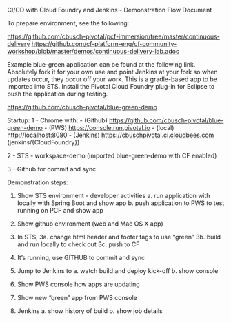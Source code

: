 CI/CD with Cloud Foundry and Jenkins - Demonstration Flow Document

To prepare environment, see the following:

https://github.com/cbusch-pivotal/pcf-immersion/tree/master/continuous-delivery
https://github.com/cf-platform-eng/cf-community-workshop/blob/master/demos/continuous-delivery-lab.adoc

Example blue-green application can be found at the following link. Absolutely fork it for your own use and point Jenkins at your fork so when updates occur, they occur off your work. This is a gradle-based app to be imported into STS. Install the Pivotal Cloud Foundry plug-in for Eclipse to push the application during testing.

https://github.com/cbusch-pivotal/blue-green-demo


Startup:
1 - Chrome with:
	- (Github)  https://github.com/cbusch-pivotal/blue-green-demo
	- (PWS)     https://console.run.pivotal.io
	- (local)   http://localhost:8080
	- (Jenkins) https://cbuschpivotal.ci.cloudbees.com (jenkins/{CloudFoundry})

2 - STS - workspace-demo (imported blue-green-demo with CF enabled)

3 - Github for commit and sync


Demonstration steps:

1. Show STS environment - developer activities
	a. run application with locally with Spring Boot and show app
	b. push application to PWS to test running on PCF and show app

2. Show github environment (web and Mac OS X app)

3. In STS, 
    3a. change html header and footer tags to use “green”
    3b. build and run locally to check out
    3c. push to CF

4. It’s running, use GITHUB to commit and sync

5. Jump to Jenkins to 
	a. watch build and deploy kick-off
	b. show console

6. Show PWS console how apps are updating

7. Show new “green” app from PWS console

8. Jenkins
	a. show history of build
	b. show job details
